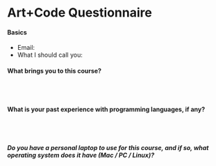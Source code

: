 # Art+Code Questionnaire

#### Basics
- Email:
- What I should call you:


#### What brings you to this course?

<br /><br />

#### What is your past experience with programming languages, if any?

<br /><br />

##### Do you have a personal laptop to use for this course, and if so, what operating system does it have (Mac / PC / Linux)?
